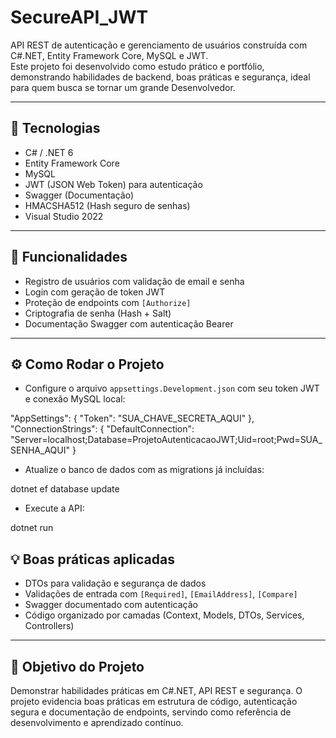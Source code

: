 # SecureAPI_JWT

API REST de autenticação e gerenciamento de usuários construída com C#.NET, Entity Framework Core, MySQL e JWT.  
Este projeto foi desenvolvido como estudo prático e portfólio, demonstrando habilidades de backend, boas práticas e segurança, ideal para quem busca se tornar um grande Desenvolvedor.

---

## 🚀 Tecnologias

- C# / .NET 6  
- Entity Framework Core  
- MySQL  
- JWT (JSON Web Token) para autenticação  
- Swagger (Documentação)  
- HMACSHA512 (Hash seguro de senhas)  
- Visual Studio 2022  

---

## 📌 Funcionalidades

- Registro de usuários com validação de email e senha  
- Login com geração de token JWT  
- Proteção de endpoints com `[Authorize]`  
- Criptografia de senha (Hash + Salt)  
- Documentação Swagger com autenticação Bearer  

---

## ⚙️ Como Rodar o Projeto

- Configure o arquivo `appsettings.Development.json` com seu token JWT e conexão MySQL local:

"AppSettings": {
  "Token": "SUA_CHAVE_SECRETA_AQUI"
},
"ConnectionStrings": {
  "DefaultConnection": "Server=localhost;Database=ProjetoAutenticacaoJWT;Uid=root;Pwd=SUA_SENHA_AQUI"
}

- Atualize o banco de dados com as migrations já incluídas:

dotnet ef database update

- Execute a API:

dotnet run

## 💡 Boas práticas aplicadas

- DTOs para validação e segurança de dados  
- Validações de entrada com `[Required]`, `[EmailAddress]`, `[Compare]`  
- Swagger documentado com autenticação  
- Código organizado por camadas (Context, Models, DTOs, Services, Controllers)  

---

## 🎯 Objetivo do Projeto

Demonstrar habilidades práticas em C#.NET, API REST e segurança.
O projeto evidencia boas práticas em estrutura de código, autenticação segura e documentação de endpoints, servindo como referência de desenvolvimento e aprendizado contínuo.
